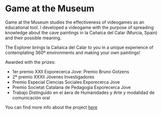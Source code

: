 # Game at the Museum
Game at the Museum studies the effectiveness of videogames as an educational tool. I developed a videogame with the purpose of spreading knowledge about the cave paintings in la Cañaica del Calar (Murcia, Spain) and their possible meaning.

The Explorer brings la Cañaica del Calar to you in a unique experience of contemplating 360º environments and making your own paintings!

Awarded with the prizes:

- 1er premio XXII Exporecerca Jove: Premio Bruno Gotzens
- 2º premio XXXII Jóvenes Investigadores
- Premio Especial Ciencias Sociales Exporecerca Jove
- Premio Societat Catalana de Pedagogia Exporecerca Jove
- Trabajo Distinguido en el áera de Humanidades y Arte y modalidad de comunicación oral

You can find more info about the project [here](https://sites.google.com/view/javier-cano/the-explorer)